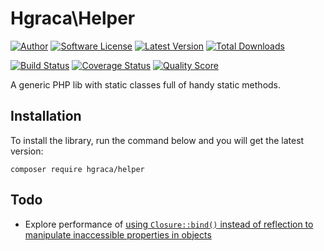 # Hgraca\Helper
[![Author](http://img.shields.io/badge/author-@hgraca-blue.svg?style=flat-square)](https://www.herbertograca.com)
[![Software License](https://img.shields.io/badge/license-MIT-blue.svg?style=flat-square)](LICENSE)
[![Latest Version](https://img.shields.io/github/release/hgraca/php-helper.svg?style=flat-square)](https://github.com/stevenmaguire/yelp-php/releases)
[![Total Downloads](https://img.shields.io/packagist/dt/hgraca/helper.svg?style=flat-square)](https://packagist.org/packages/hgraca/php-helper)

[![Build Status](https://img.shields.io/scrutinizer/build/g/hgraca/php-helper.svg?style=flat-square)](https://scrutinizer-ci.com/g/hgraca/php-helper/build)
[![Coverage Status](https://img.shields.io/scrutinizer/coverage/g/hgraca/php-helper.svg?style=flat-square)](https://scrutinizer-ci.com/g/hgraca/php-helper/code-structure)
[![Quality Score](https://img.shields.io/scrutinizer/g/hgraca/php-helper.svg?style=flat-square)](https://scrutinizer-ci.com/g/hgraca/php-helper)


A generic PHP lib with static classes full of handy static methods.

## Installation

To install the library, run the command below and you will get the latest version:

```
composer require hgraca/helper
```

## Todo

- Explore performance of [using `Closure::bind()` instead of reflection to manipulate inaccessible properties in objects](https://ocramius.github.io/blog/accessing-private-php-class-members-without-reflection/)
